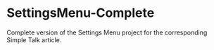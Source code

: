 # SettingsMenu-Complete
 Complete version of the Settings Menu project for the corresponding Simple Talk article.
